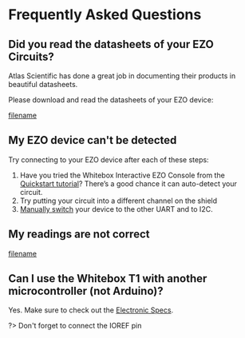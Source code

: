 # <i class="fas fa-question-circle"></i> Frequently Asked Questions

## Did you read the datasheets of your EZO Circuits?
Atlas Scientific has done a great job in documenting their products in beautiful datasheets.

Please download and read the datasheets of your EZO device:

[filename](../common/ezo-datasheets.md ':include')

## My EZO device can't be detected
Try connecting to your EZO device after each of these steps:

1. Have you tried the Whitebox Interactive EZO Console from the [Quickstart tutorial](quickstart.md)? There’s a good chance it can auto-detect your circuit.
1. Try putting your circuit into a different channel on the shield
1. [Manually switch](protocols.md#set-protocol-manually) your device to the other UART and to I2C.

## My readings are not correct
[filename](../common/faq-readings-not-correct.md ':include')

## Can I use the Whitebox T1 with another microcontroller (not Arduino)?

Yes. Make sure to check out the [Electronic Specs](power.md).

?> Don't forget to connect the IOREF pin
